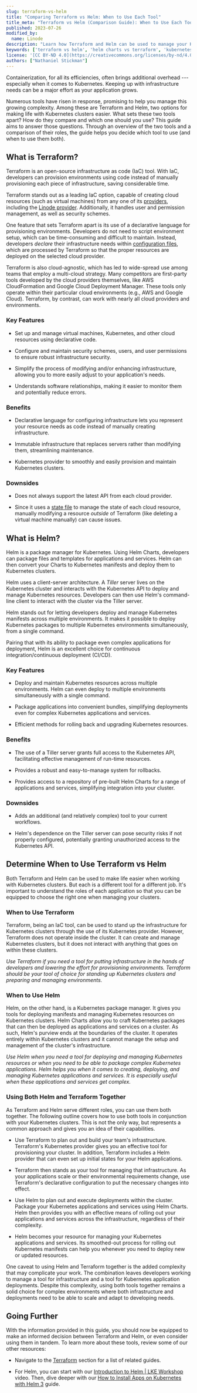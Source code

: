 ```yaml
---
slug: terraform-vs-helm
title: "Comparing Terraform vs Helm: When to Use Each Tool"
title_meta: "Terraform vs Helm (Comparison Guide): When to Use Each Tool"
published: 2023-07-26
modified_by:
  name: Linode
description: "Learn how Terraform and Helm can be used to manage your Kubernetes clusters, including the benefits (and downsides) of each and when to use each tool."
keywords: ['terraform vs helm', 'helm charts vs terraform', 'kubernetes helm vs terraform']
license: '[CC BY-ND 4.0](https://creativecommons.org/licenses/by-nd/4.0)'
authors: ["Nathaniel Stickman"]
---
```


Containerization, for all its efficiencies, often brings additional overhead --- especially when it comes to Kubernetes. Keeping up with infrastructure needs can be a major effort as your application grows.

Numerous tools have risen in response, promising to help you manage this growing complexity. Among these are Terraform and Helm, two options for making life with Kubernetes clusters easier. What sets these two tools apart? How do they compare and which one should you use? This guide aims to answer those questions. Through an overview of the two tools and a comparison of their roles, the guide helps you decide which tool to use (and when to use them both).

## What is Terraform?

Terraform is an open-source infrastructure as code (IaC) tool. With IaC, developers can provision environments using code instead of manually provisioning each piece of infrastructure, saving considerable time.

Terraform stands out as a leading IaC option, capable of creating cloud resources (such as virtual machines) from any one of its [providers](https://registry.terraform.io/browse/providers), including the [Linode provider](https://registry.terraform.io/providers/linode/linode/latest/docs). Additionally, it handles user and permission management, as well as security schemes.

One feature that sets Terraform apart is its use of a declarative language for provisioning environments. Developers do not need to script environment setup, which can be time-consuming and difficult to maintain. Instead, developers *declare* their infrastructure needs within [configuration files](https://developer.hashicorp.com/terraform/language/syntax/configuration), which are processed by Terraform so that the proper resources are deployed on the selected cloud provider.

Terraform is also cloud-agnostic, which has led to wide-spread use among teams that employ a multi-cloud strategy. Many competitors are first-party tools developed by the cloud providers themselves, like AWS CloudFormation and Google Cloud Deployment Manager. These tools only operate within their particular cloud environments (e.g., AWS and Google Cloud). Terraform, by contrast, can work with nearly all cloud providers and environments.

### Key Features

-   Set up and manage virtual machines, Kubernetes, and other cloud resources using declarative code.

-   Configure and maintain security schemes, users, and user permissions to ensure robust infrastructure security.

-   Simplify the process of modifying and/or enhancing infrastructure, allowing you to more easily adjust to your application's needs.

-   Understands software relationships, making it easier to monitor them and potentially reduce errors.

### Benefits

-   Declarative language for configuring infrastructure lets you represent your resource needs as code instead of manually creating infrastructure.

-   Immutable infrastructure that replaces servers rather than modifying them, streamlining maintenance.

-   Kubernetes provider to smoothly and easily provision and maintain Kubernetes clusters.

### Downsides

-   Does not always support the latest API from each cloud provider.

-   Since it uses a [state file](https://developer.hashicorp.com/terraform/language/state) to manage the state of each cloud resource, manually modifying a resource _outside_ of Terraform (like deleting a virtual machine manually) can cause issues.

## What is Helm?

Helm is a package manager for Kubernetes. Using Helm Charts, developers can package files and templates for applications and services. Helm can then convert your Charts to Kubernetes manifests and deploy them to Kubernetes clusters.

Helm uses a client-server architecture. A *Tiller* server lives on the Kubernetes cluster and interacts with the Kubernetes API to deploy and manage Kubernetes resources. Developers can then use Helm's command-line client to interact with the cluster via the Tiller server.

Helm stands out for letting developers deploy and manage Kubernetes manifests across multiple environments. It makes it possible to deploy Kubernetes packages to multiple Kubernetes environments simultaneously, from a single command.

Pairing that with its ability to package even complex applications for deployment, Helm is an excellent choice for continuous integration/continuous deployment (CI/CD).

### Key Features

-   Deploy and maintain Kubernetes resources across multiple environments. Helm can even deploy to multiple environments simultaneously with a single command.

-   Package applications into convenient bundles, simplifying deployments even for complex Kubernetes applications and services.

-   Efficient methods for rolling back and upgrading Kubernetes resources.

### Benefits

-   The use of a Tiller server grants full access to the Kubernetes API, facilitating effective management of run-time resources.

-   Provides a robust and easy-to-manage system for rollbacks.

-   Provides access to a repository of pre-built Helm Charts for a range of applications and services, simplifying integration into your cluster.

### Downsides

-   Adds an additional (and relatively complex) tool to your current workflows.

-   Helm's dependence on the Tiller server can pose security risks if not properly configured, potentially granting unauthorized access to the Kubernetes API.

## Determine When to Use Terraform vs Helm

Both Terraform and Helm can be used to make life easier when working with Kubernetes clusters. But each is a different tool for a different job. It's important to understand the roles of each application so that you can be equipped to choose the right one when managing your clusters.

### When to Use Terraform

Terraform, being an IaC tool, can be used to stand up the infrastructure for Kubernetes clusters through the use of its Kubernetes provider. However, Terraform does not operate inside the cluster. It can create and manage Kubernetes clusters, but it does not interact with anything that goes on within these clusters.

*Use Terraform if you need a tool for putting infrastructure in the hands of developers and lowering the effort for provisioning environments. Terraform should be your tool of choice for standing up Kubernetes clusters and preparing and managing environments.*

### When to Use Helm

Helm, on the other hand, is a Kubernetes package manager. It gives you tools for deploying manifests and managing Kubernetes resources on Kubernetes clusters. Helm Charts allow you to craft Kubernetes packages that can then be deployed as applications and services on a cluster. As such, Helm's purview ends at the boundaries of the cluster. It operates entirely within Kubernetes clusters and it cannot manage the setup and management of the cluster's infrastructure.

*Use Helm when you need a tool for deploying and managing Kubernetes resources or when you need to be able to package complex Kubernetes applications. Helm helps you when it comes to creating, deploying, and managing Kubernetes applications and services. It is especially useful when these applications and services get complex.*

### Using Both Helm and Terraform Together

As Terraform and Helm serve different roles, you can use them both together. The following outline covers how to use both tools in conjunction with your Kubernetes clusters. This is not the only way, but represents a common approach and gives you an idea of their capabilities.

-   Use Terraform to plan out and build your team's infrastructure. Terraform's Kubernetes provider gives you an effective tool for provisioning your cluster. In addition, Terraform includes a Helm provider that can even set up initial states for your Helm applications.

-   Terraform then stands as your tool for managing that infrastructure. As your applications scale or their environmental requirements change, use Terraform's declarative configuration to put the necessary changes into effect.

-   Use Helm to plan out and execute deployments within the cluster. Package your Kubernetes applications and services using Helm Charts. Helm then provides you with an effective means of rolling out your applications and services across the infrastructure, regardless of their complexity.

-   Helm becomes your resource for managing your Kubernetes applications and services. Its smoothed-out process for rolling out Kubernetes manifests can help you whenever you need to deploy new or updated resources.

One caveat to using Helm and Terraform together is the added complexity that may complicate your work. The combination leaves developers working to manage a tool for infrastructure and a tool for Kubernetes application deployments. Despite this complexity, using both tools together remains a solid choice for complex environments where both infrastructure and deployments need to be able to scale and adapt to developing needs.

## Going Further

With the information provided in this guide, you should now be equipped to make an informed decision between Terraform and Helm, or even consider using them in tandem. To learn more about these tools, review some of our other resources:

-   Navigate to the [Terraform](/docs/guides/applications/configuration-management/terraform/) section for a list of related guides.

-   For Helm, you can start with our [Introduction to Helm | LKE Workshop](https://www.linode.com/content/introduction-to-helm-lke-workshop-with-jerome-petazzoni/) video. Then, dive deeper with our [How to Install Apps on Kubernetes with Helm 3](/docs/guides/how-to-install-apps-on-kubernetes-with-helm-3/) guide.